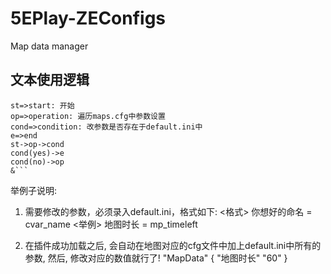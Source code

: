 # 5EPlay-ZEConfigs
Map data manager
## 文本使用逻辑
```flow
st=>start: 开始
op=>operation: 遍历maps.cfg中参数设置
cond=>condition: 改参数是否存在于default.ini中
e=>end
st->op->cond
cond(yes)->e
cond(no)->op
&```

```
举例子说明:

1. 需要修改的参数，必须录入default.ini，格式如下:
<格式> 你想好的命名 = cvar_name
<举例> 地图时长 = mp_timeleft

2. 在插件成功加载之后, 会自动在地图对应的cfg文件中加上default.ini中所有的参数,
然后, 修改对应的数值就行了!
"MapData"
{
  "地图时长" "60"
}
```
